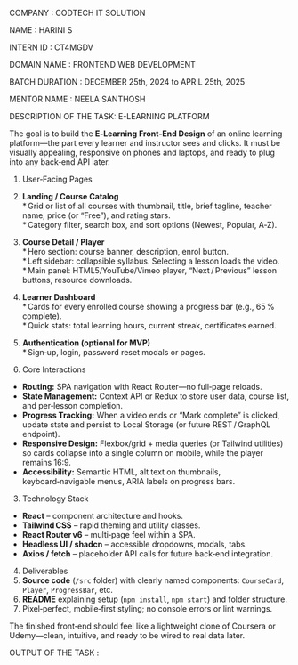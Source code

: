 
COMPANY : CODTECH IT SOLUTION

NAME : HARINI S

INTERN ID : CT4MGDV

DOMAIN NAME : FRONTEND WEB DEVELOPMENT

BATCH DURATION : DECEMBER 25th, 2024 to APRIL 25th, 2025

MENTOR NAME : NEELA SANTHOSH

DESCRIPTION OF THE TASK: E-LEARNING PLATFORM

The goal is to build the **E‑Learning Front‑End Design** of an online learning platform—the part every learner and instructor sees and clicks. It must be visually appealing, responsive on phones and laptops, and ready to plug into any back‑end API later.

1. User‑Facing Pages  
1. **Landing / Course Catalog**  
   * Grid or list of all courses with thumbnail, title, brief tagline, teacher name, price (or “Free”), and rating stars.  
   * Category filter, search box, and sort options (Newest, Popular, A‑Z).  

2. **Course Detail / Player**  
   * Hero section: course banner, description, enrol button.  
   * Left sidebar: collapsible syllabus. Selecting a lesson loads the video.  
   * Main panel: HTML5/YouTube/Vimeo player, “Next / Previous” lesson buttons, resource downloads.  

3. **Learner Dashboard**  
   * Cards for every enrolled course showing a progress bar (e.g., 65 % complete).  
   * Quick stats: total learning hours, current streak, certificates earned.  

4. **Authentication (optional for MVP)**  
   * Sign‑up, login, password reset modals or pages.  

2. Core Interactions  
- **Routing:** SPA navigation with React Router—no full‑page reloads.  
- **State Management:** Context API or Redux to store user data, course list, and per‑lesson completion.  
- **Progress Tracking:** When a video ends or “Mark complete” is clicked, update state and persist to Local Storage (or future REST / GraphQL endpoint).  
- **Responsive Design:** Flexbox/grid + media queries (or Tailwind utilities) so cards collapse into a single column on mobile, while the player remains 16:9.  
- **Accessibility:** Semantic HTML, alt text on thumbnails, keyboard‑navigable menus, ARIA labels on progress bars.  

3. Technology Stack  
- **React** – component architecture and hooks.  
- **Tailwind CSS** – rapid theming and utility classes.  
- **React Router v6** – multi‑page feel within a SPA.  
- **Headless UI / shadcn** – accessible dropdowns, modals, tabs.  
- **Axios / fetch** – placeholder API calls for future back‑end integration.  

4. Deliverables  
1. **Source code** (`/src` folder) with clearly named components: `CourseCard`, `Player`, `ProgressBar`, etc.  
2. **README** explaining setup (`npm install`, `npm start`) and folder structure.  
3. Pixel‑perfect, mobile‑first styling; no console errors or lint warnings.

The finished front‑end should feel like a lightweight clone of Coursera or Udemy—clean, intuitive, and ready to be wired to real data later.

OUTPUT OF THE TASK :



